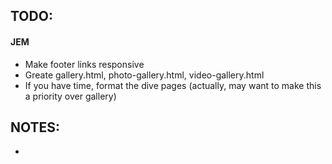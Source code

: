 TODO:
---

#### JEM
+ Make footer links responsive
+ Greate gallery.html, photo-gallery.html, video-gallery.html
+ If you have time, format the dive pages (actually, may want to make this a priority over gallery)



NOTES:
---
+ 